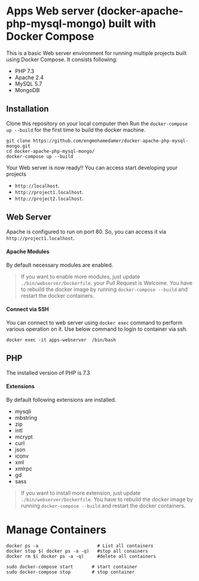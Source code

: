 #  Apps Web server (docker-apache-php-mysql-mongo) built with Docker Compose

This is a basic Web server environment for running multiple projects built using Docker Compose. It consists following:

* PHP 7.3
* Apache 2.4
* MySQL 5.7
* MongoDB

## Installation

Clone this repository on your local computer then Run the `docker-compose up --build` for the first time to build the docker machine.

```shell
git clone https://github.com/engmohamedamer/docker-apache-php-mysql-mongo.git
cd docker-apache-php-mysql-mongo/
docker-compose up --build
```

Your Web server is now ready!! You can access start developing your projects
* `http://localhost`.
* `http://project1.localhost`.
* `http://project2.localhost`.

## Web Server

Apache is configured to run on port 80. So, you can access it via `http://project1.localhost`.

#### Apache Modules

By default necessary modules are enabled.

> If you want to enable more modules, just update `./bin/webserver/Dockerfile`. your Pull Request is Welcome.
> You have to rebuild the docker image by running `docker-compose --build` and restart the docker containers.

#### Connect via SSH

You can connect to web server using `docker exec` command to perform various operation on it. Use below command to login to container via ssh.

```shelli
docker exec -it apps-webserver  /bin/bash
```


## PHP

The installed version of PHP is 7.3

#### Extensions

By default following extensions are installed.

* mysqli
* mbstring
* zip
* intl
* mcrypt
* curl
* json
* iconv
* xml
* xmlrpc
* gd
* sass

> If you want to install more extension, just update `./bin/webserver/Dockerfile`.
> You have to rebuild the docker image by running `docker-compose --build` and restart the docker containers.

# Manage Containers 
```shelli
docker ps -a                      # List all containers
docker stop $( docker ps -a -q)   #stop all conainers
docker rm $( docker ps -a -q)     #delete all containers

sudo docker-compose start       # start container
sudo docker-compose stop        # stop container   
```
